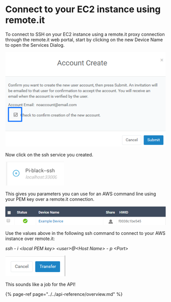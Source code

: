 # Connect to your EC2 instance using remote.it

To connect to SSH on your EC2 instance using a remote.it proxy connection through the remote.it web portal, start by clicking on the new Device Name to open the Services Dialog.

![](../../.gitbook/assets/image%20%2816%29.png)

Now click on the ssh service you created.

![](../../.gitbook/assets/image%20%28267%29.png)

This gives you parameters you can use for an AWS command line using your PEM key over a remote.it connection.

![](../../.gitbook/assets/image%20%28188%29.png)

Use the values above in the following ssh command to connect to your AWS instance over remote.it:

_ssh - i &lt;local PEM key&gt; &lt;user&gt;@&lt;Host Name&gt; - p &lt;Port&gt;_

![](../../.gitbook/assets/image%20%28370%29.png)

This sounds like a job for the API!

{% page-ref page="../../api-reference/overview.md" %}

